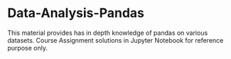 # Data-Analysis-Pandas

This material provides has in depth knowledge of pandas on various datasets.
Course Assignment solutions in Jupyter Notebook for reference purpose only. 
